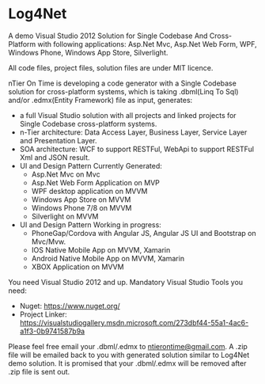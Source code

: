 # Log4Net
A demo Visual Studio 2012 Solution for Single Codebase And Cross-Platform with following applications: Asp.Net Mvc, Asp.Net Web Form, WPF, Windows Phone, Windows App Store, Silverlight.

All code files, project files, solution files are under MIT licence.


nTier On Time is developing a code generator with a Single Codebase solution  for cross-platform systems, which is taking .dbml(Linq To Sql) and/or .edmx(Entity Framework) file as input, generates:

* a full Visual Studio solution with all projects and linked projects for Single Codebase cross-platform systems.
* n-Tier architecture: Data Access Layer, Business Layer, Service Layer and Presentation Layer.
* SOA architecture: WCF to support RESTFul, WebApi to support RESTFul Xml and JSON result.
* UI and Design Pattern Currently Generated:
  - Asp.Net Mvc on Mvc
  - Asp.Net Web Form Application on MVP
  - WPF desktop application on MVVM
  - Windows App Store on MVVM
  - Windows Phone 7/8 on MVVM
  - Silverlight on MVVM
* UI and Design Pattern Working in progress:
  - PhoneGap/Cordova with Angular JS, Angular JS UI and Bootstrap on Mvc/Mvw.
  - IOS Native Mobile App on MVVM, Xamarin
  - Android Native Mobile App on MVVM, Xamarin
  - XBOX Application on MVVM

You need Visual Studio 2012 and up.
Mandatory Visual Studio Tools you need:
* Nuget: https://www.nuget.org/
* Project Linker: https://visualstudiogallery.msdn.microsoft.com/273dbf44-55a1-4ac6-a1f3-0b9741587b9a

Please feel free email your .dbml/.edmx to ntierontime@gmail.com. A .zip file will be emailed back to you with generated solution similar to Log4Net demo solution. It is promised that your .dbml/.edmx will be removed after .zip file is sent out. 
